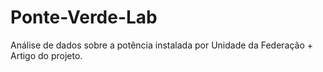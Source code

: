 # Ponte-Verde-Lab
Análise de dados sobre a potência instalada por Unidade da Federação + Artigo do projeto.
